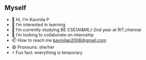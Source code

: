 ## Myself
- 👋 Hi, I’m Kavinila P
- 👀 I’m interested in learning
- 🌱 I’m currently studying BE CSE(AI&ML)-2nd year at RIT,chennai
- 💞️ I’m looking to collaborate on internship
- 📫 How to reach me kavinilap2006@gmail.com 
- 😄 Pronouns: she/her
- ⚡ Fun fact: everything is temporary

<!---
Kavinila28/Kavinila28 is a ✨ special ✨ repository because its `README.md` (this file) appears on your GitHub profile.
You can click the Preview link to take a look at your changes.
--->
